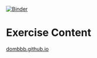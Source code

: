 [![Binder](https://mybinder.org/badge_logo.svg)](https://mybinder.org/v2/gh/DomBBB/dombbb.github.io/HEAD)

# Exercise Content

[dombbb.github.io](https://dombbb.github.io)
